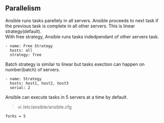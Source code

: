 ## Parallelism

Ansible runs tasks parellely in all servers. Ansible proceeds to next task if the previous task is complete in all other servers. This is linear strategy(default).  
With free strategy, Ansible runs tasks indedpendant of other servers task.  

```
- name: Free Strategy
  hosts: all
  strategy: free
```

Batch strategy is similar to linear but tasks exection can happen on number(batch) of servers.  

```
- name: Strategy
  hosts: host1, host2, host3
  serial: 2
```

Ansible can execute tasks in 5 servers at a time by default.  

> vi /etc/ansible/ansible.cfg

```
forks = 5
```
